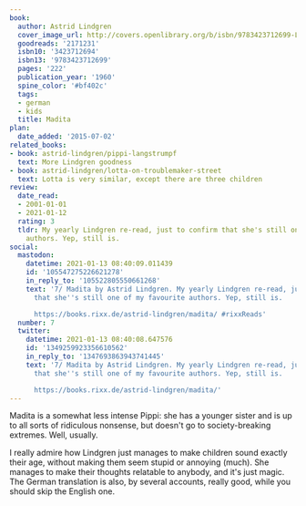 ```yaml
---
book:
  author: Astrid Lindgren
  cover_image_url: http://covers.openlibrary.org/b/isbn/9783423712699-L.jpg
  goodreads: '2171231'
  isbn10: '3423712694'
  isbn13: '9783423712699'
  pages: '222'
  publication_year: '1960'
  spine_color: '#bf402c'
  tags:
  - german
  - kids
  title: Madita
plan:
  date_added: '2015-07-02'
related_books:
- book: astrid-lindgren/pippi-langstrumpf
  text: More Lindgren goodness
- book: astrid-lindgren/lotta-on-troublemaker-street
  text: Lotta is very similar, except there are three children
review:
  date_read:
  - 2001-01-01
  - 2021-01-12
  rating: 3
  tldr: My yearly Lindgren re-read, just to confirm that she's still one of my favourite
    authors. Yep, still is.
social:
  mastodon:
    datetime: 2021-01-13 08:40:09.011439
    id: '105547275226621278'
    in_reply_to: '105522805550661268'
    text: '7/ Madita by Astrid Lindgren. My yearly Lindgren re-read, just to confirm
      that she''s still one of my favourite authors. Yep, still is.

      https://books.rixx.de/astrid-lindgren/madita/ #rixxReads'
  number: 7
  twitter:
    datetime: 2021-01-13 08:40:08.647576
    id: '1349259923356610562'
    in_reply_to: '1347693863943741445'
    text: '7/ Madita by Astrid Lindgren. My yearly Lindgren re-read, just to confirm
      that she''s still one of my favourite authors. Yep, still is.

      https://books.rixx.de/astrid-lindgren/madita/'
---
```


Madita is a somewhat less intense Pippi: she has a younger sister and is up to all sorts of ridiculous nonsense, but
doesn't go to society-breaking extremes. Well, usually.

I really admire how Lindgren just manages to make children sound exactly their age, without making them seem stupid or
annoying (much). She manages to make their thoughts relatable to anybody, and it's just magic. The German translation is
also, by several accounts, really good, while you should skip the English one.
